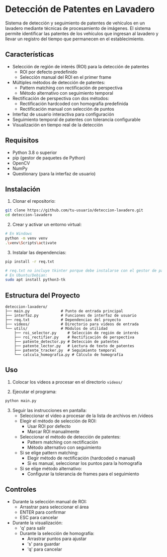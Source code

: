 # Detección de Patentes en Lavadero

Sistema de detección y seguimiento de patentes de vehículos en un lavadero mediante técnicas de procesamiento de imágenes. El sistema permite identificar las patentes de los vehículos que ingresan al lavadero y llevar un registro del tiempo que permanecen en el establecimiento.

## Características

- Selección de región de interés (ROI) para la detección de patentes
  - ROI por defecto predefinido
  - Selección manual del ROI en el primer frame
- Múltiples métodos de detección de patentes:
  - Pattern matching con rectificación de perspectiva
  - Método alternativo con seguimiento temporal
- Rectificación de perspectiva con dos métodos:
  - Rectificación hardcoded con homografía predefinida
  - Rectificación manual con selección de puntos
- Interfaz de usuario interactiva para configuración
- Seguimiento temporal de patentes con tolerancia configurable
- Visualización en tiempo real de la detección

## Requisitos

- Python 3.8 o superior
- pip (gestor de paquetes de Python)
- OpenCV
- NumPy
- Questionary (para la interfaz de usuario)

## Instalación

1. Clonar el repositorio:

```bash
git clone https://github.com/tu-usuario/deteccion-lavadero.git
cd deteccion-lavadero
```

2. Crear y activar un entorno virtual:

```bash
# En Windows
python -m venv venv
.\venv\Scripts\activate
```

3. Instalar las dependencias:

```bash
pip install -r req.txt

# req.txt no incluye tkinter porque debe instalarse con el gestor de paquetes del sistema:
# En Ubuntu/Debian:
sudo apt install python3-tk
```

## Estructura del Proyecto

```
deteccion-lavadero/
├── main.py              # Punto de entrada principal
├── interfaz.py          # Funciones de interfaz de usuario
├── req.txt              # Dependencias del proyecto
├── videos/              # Directorio para videos de entrada
└── utils/               # Módulos de utilidad
    ├── roi_selector.py     # Selección de región de interés
    ├── roi_rectifier.py    # Rectificación de perspectiva
    ├── patente_detector.py # Detección de patentes
    ├── patente_lector.py   # Lectura de texto de patentes
    ├── patente_tracker.py  # Seguimiento temporal
    └── calcula_homografia.py # Cálculo de homografía
```

## Uso

1. Colocar los videos a procesar en el directorio `videos/`

2. Ejecutar el programa:

```bash
python main.py
```

3. Seguir las instrucciones en pantalla:
   - Seleccionar el video a procesar de la lista de archivos en /videos
   - Elegir el método de selección de ROI:
     - Usar ROI por defecto
     - Marcar ROI manualmente
   - Seleccionar el método de detección de patentes:
     - Pattern matching con rectificación
     - Método alternativo con seguimiento
   - Si se elige pattern matching:
     - Elegir método de rectificación (hardcoded o manual)
     - Si es manual, seleccionar los puntos para la homografía
   - Si se elige método alternativo:
     - Configurar la tolerancia de frames para el seguimiento

## Controles

- Durante la selección manual de ROI:
  - Arrastrar para seleccionar el área
  - ENTER para confirmar
  - ESC para cancelar
- Durante la visualización:
  - 'q' para salir
  - Durante la selección de homografía:
    - Arrastrar puntos para ajustar
    - 's' para guardar
    - 'q' para cancelar
